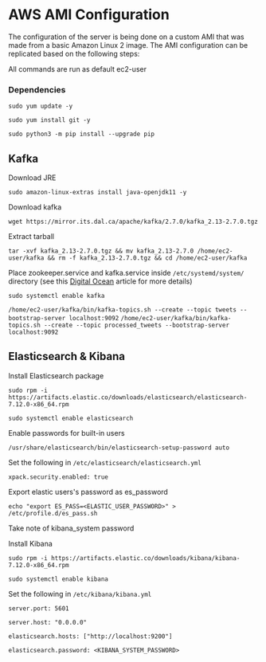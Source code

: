 # AWS AMI Configuration
The configuration of the server is being done on a custom AMI that was made from a basic Amazon Linux 2 image. The AMI configuration can be replicated based on the following steps:

All commands are run as default ec2-user

### Dependencies
`sudo yum update -y`

`sudo yum install git -y`

`sudo python3 -m pip install --upgrade pip`


## Kafka
Download JRE

`sudo amazon-linux-extras install java-openjdk11 -y`

Download kafka

`wget https://mirror.its.dal.ca/apache/kafka/2.7.0/kafka_2.13-2.7.0.tgz`

Extract tarball

`tar -xvf kafka_2.13-2.7.0.tgz && mv kafka_2.13-2.7.0 /home/ec2-user/kafka && rm -f kafka_2.13-2.7.0.tgz && cd /home/ec2-user/kafka`

Place zookeeper.service and kafka.service inside `/etc/systemd/system/` directory (see this [Digital Ocean](https://www.digitalocean.com/community/tutorials/how-to-install-apache-kafka-on-ubuntu-18-04) article for more details)

`sudo systemctl enable kafka`

`/home/ec2-user/kafka/bin/kafka-topics.sh --create --topic tweets --bootstrap-server localhost:9092`
`/home/ec2-user/kafka/bin/kafka-topics.sh --create --topic processed_tweets --bootstrap-server localhost:9092`



## Elasticsearch & Kibana

Install Elasticsearch package

`sudo rpm -i https://artifacts.elastic.co/downloads/elasticsearch/elasticsearch-7.12.0-x86_64.rpm`

`sudo systemctl enable elasticsearch`

Enable passwords for built-in users

`/usr/share/elasticsearch/bin/elasticsearch-setup-password auto`

Set the following in `/etc/elasticsearch/elasticsearch.yml`

`xpack.security.enabled: true`

Export elastic users's password as es_password

`echo "export ES_PASS=<ELASTIC_USER_PASSWORD>" > /etc/profile.d/es_pass.sh`

Take note of kibana_system password

Install Kibana

`sudo rpm -i https://artifacts.elastic.co/downloads/kibana/kibana-7.12.0-x86_64.rpm`

`sudo systemctl enable kibana`

Set the following in `/etc/kibana/kibana.yml`

`server.port: 5601`

`server.host: "0.0.0.0"`

`elasticsearch.hosts: ["http://localhost:9200"]`

`elasticsearch.password: <KIBANA_SYSTEM_PASSWORD>`
